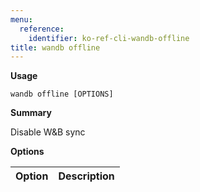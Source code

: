```yaml
---
menu:
  reference:
    identifier: ko-ref-cli-wandb-offline
title: wandb offline
---
```


**Usage**

`wandb offline [OPTIONS]`

**Summary**

Disable W&B sync


**Options**

| **Option** | **Description** |
| :--- | :--- |